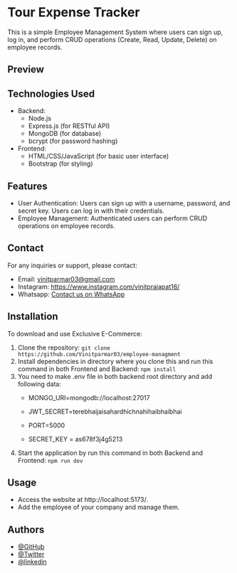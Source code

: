 
# Tour Expense Tracker

This is a simple Employee Management System where users can sign up, log in, and perform CRUD operations (Create, Read, Update, Delete) on employee records.

## Preview


## Technologies Used

- Backend:
  - Node.js
  - Express.js (for RESTful API)
  - MongoDB (for database)
  - bcrypt (for password hashing)
- Frontend:
  - HTML/CSS/JavaScript (for basic user interface)
  - Bootstrap (for styling)


## Features

- User Authentication: Users can sign up with a username, password, and secret key. Users can log in with their credentials.
- Employee Management: Authenticated users can perform CRUD operations on employee records.

## Contact

For any inquiries or support, please contact:

- Email: vinitparmar03@gmail.com
- Instagram: https://www.instagram.com/vinitprajapat16/
- Whatsapp: [Contact us on WhatsApp](https://wa.me/9672240149)


## Installation

To download and use Exclusive E-Commerce:

1. Clone the repository: `git clone https://github.com/Vinitparmar03/employee-managment`
2. Install dependencies in directory where you clone this and run this command in both Frontend and Backend: `npm install`
3. You need to make .env file in both backend root directory and add following data:
    - MONGO_URI=mongodb://localhost:27017
    - JWT_SECRET=terebhaijaisahardhichnahihaibhaibhai
    - PORT=5000

    - SECRET_KEY = as678f3j4g5213
5. Start the application by run this command in both Backend and Frontend: `npm run dev`

## Usage

- Access the website at http://localhost:5173/.
- Add the employee of your company and manage them.


## Authors
- [@GitHub](https://www.github.com/vinitparmar03)
- [@Twitter](https://twitter.com/Vinitparmar03)
- [@linkedin](https://www.linkedin.com/in/vinit-kumar-parmar-22522a215/)


